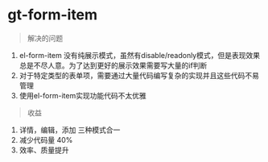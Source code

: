 gt-form-item
===

> 解决的问题
1. el-form-item 没有纯展示模式，虽然有disable/readonly模式，但是表现效果总是不尽人意。为了达到更好的展示效果需要写大量的if判断
2. 对于特定类型的表单项，需要通过大量代码编写复杂的实现并且这些代码不易管理
3. 使用el-form-item实现功能代码不太优雅

> 收益
1. 详情，编辑，添加 三种模式合一
2. 减少代码量 40%
3. 效率、质量提升

